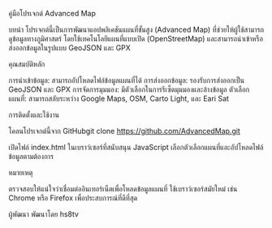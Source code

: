 คู่มือโปรเจกต์ Advanced Map

บทนำ
โปรเจกต์นี้เป็นการพัฒนาแอปพลิเคชันแผนที่ขั้นสูง (Advanced Map) ที่ช่วยให้ผู้ใช้สามารถดูข้อมูลทางภูมิศาสตร์ โดยใช้เทคโนโลยีแผนที่แบบเปิด (OpenStreetMap) และสามารถนำเข้าหรือส่งออกข้อมูลในรูปแบบ GeoJSON และ GPX

คุณสมบัติหลัก

การนำเข้าข้อมูล: สามารถอัปโหลดไฟล์ข้อมูลแผนที่ได้
การส่งออกข้อมูล: รองรับการส่งออกเป็น GeoJSON และ GPX
การจัดการมุมมอง: มีตัวเลือกในการรีเซ็ตมุมมองและล้างข้อมูล
ตัวเลือกแผนที่: สามารถสลับระหว่าง Google Maps, OSM, Carto Light, และ Eari Sat

การติดตั้งและใช้งาน

โคลนโปรเจกต์นี้จาก GitHubgit clone https://github.com/AdvancedMap.git


เปิดไฟล์ index.html ในเบราว์เซอร์ที่สนับสนุน JavaScript
เลือกตัวเลือกแผนที่และอัปโหลดไฟล์ข้อมูลตามต้องการ

หมายเหตุ

ตรวจสอบให้แน่ใจว่าเชื่อมต่ออินเทอร์เน็ตเพื่อโหลดข้อมูลแผนที่
ใช้เบราว์เซอร์สมัยใหม่ เช่น Chrome หรือ Firefox เพื่อประสบการณ์ที่ดีที่สุด

ผู้พัฒนา
พัฒนาโดย hs8tv 

